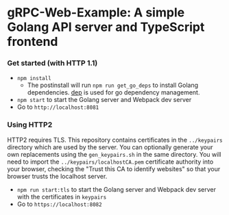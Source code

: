 # gRPC-Web-Example: A simple Golang API server and TypeScript frontend

### Get started (with HTTP 1.1)

* `npm install`
  * The postinstall will run `npm run get_go_deps` to install Golang dependencies. [dep](https://github.com/golang/dep) is used for go dependency management.
* `npm start` to start the Golang server and Webpack dev server
* Go to `http://localhost:8081`


### Using HTTP2

HTTP2 requires TLS. This repository contains certificates in the `../keypairs` directory which are used by the server. You can optionally generate your own replacements using the `gen_keypairs.sh` in the same directory.
You will need to import the `../keypairs/localhostCA.pem` certificate authority into your browser, checking the "Trust this CA to identify websites" so that your browser trusts the localhost server.

* `npm run start:tls` to start the Golang server and Webpack dev server with the certificates in `keypairs`
* Go to `https://localhost:8082`
